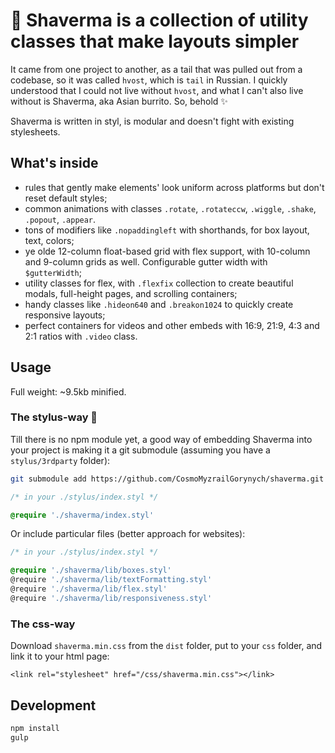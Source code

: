 # 🌯 Shaverma is a collection of utility classes that make layouts simpler

It came from one project to another, as a tail that was pulled out from a codebase, so it was called `hvost`, which is `tail` in Russian. I quickly understood that I could not live without `hvost`, and what I can't also live without is Shaverma, aka Asian burrito. So, behold ✨

Shaverma is written in styl, is modular and doesn't fight with existing stylesheets.

## What's inside

* rules that gently make elements' look uniform across platforms but don't reset default styles;
* common animations with classes `.rotate`, `.rotateccw`, `.wiggle`, `.shake`, `.popout`, `.appear`.
* tons of modifiers like `.nopaddingleft` with shorthands, for box layout, text, colors;
* ye olde 12-column float-based grid with flex support, with 10-column and 9-column grids as well. Configurable gutter width with `$gutterWidth`;
* utility classes for flex, with `.flexfix` collection to create beautiful modals, full-height pages, and scrolling containers;
* handy classes like `.hideon640` and `.breakon1024` to quickly create responsive layouts;
* perfect containers for videos and other embeds with 16:9, 21:9, 4:3 and 2:1 ratios with `.video` class.

## Usage

Full weight: ~9.5kb minified.

### The stylus-way 🔮

Till there is no npm module yet, a good way of embedding Shaverma into your project is making it a git submodule (assuming you have a `stylus/3rdparty` folder):

```sh
git submodule add https://github.com/CosmoMyzrailGorynych/shaverma.git ./stylus/3rdparty/shaverma
```

```css
/* in your ./stylus/index.styl */

@require './shaverma/index.styl'
```

Or include particular files (better approach for websites):

```css
/* in your ./stylus/index.styl */

@require './shaverma/lib/boxes.styl'
@require './shaverma/lib/textFormatting.styl'
@require './shaverma/lib/flex.styl'
@require './shaverma/lib/responsiveness.styl'
```

### The css-way

Download `shaverma.min.css` from the `dist` folder, put to your `css` folder, and link it to your html page:

```
<link rel="stylesheet" href="/css/shaverma.min.css"></link>
```

## Development

```sh
npm install
gulp
```
